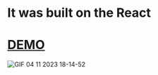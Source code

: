 # It was built on the React
# [DEMO](https://dev-beka.github.io/shop)
![GIF 04 11 2023 18-14-52](https://github.com/dev-beka/react-shop/assets/145149317/b3923b2f-2bda-4bba-9406-6cc037f413c2)
